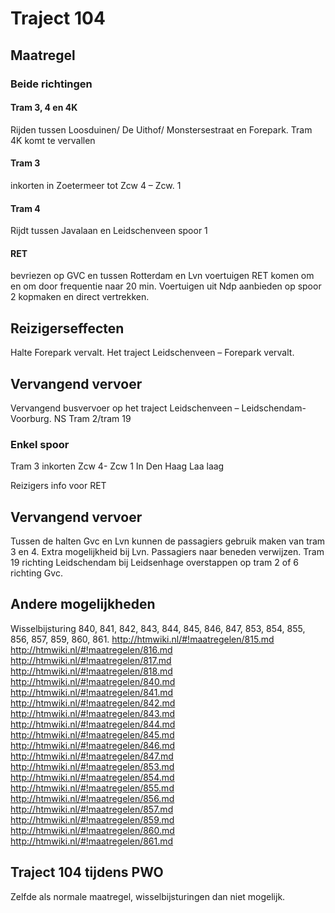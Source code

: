 # Traject 104
## Maatregel
### Beide richtingen

#### Tram 3, 4 en 4K
Rijden tussen Loosduinen/ De Uithof/ Monstersestraat en Forepark. Tram 4K komt te vervallen

#### Tram 3
inkorten in Zoetermeer tot Zcw 4 – Zcw. 1

#### Tram 4
Rijdt tussen Javalaan en Leidschenveen spoor 1

#### RET
bevriezen op GVC en tussen Rotterdam en Lvn voertuigen RET komen om en om door frequentie naar 20 min. Voertuigen uit Ndp aanbieden op spoor 2 kopmaken en direct vertrekken.

## Reizigerseffecten
Halte Forepark vervalt.
Het traject Leidschenveen – Forepark vervalt.

## Vervangend vervoer
Vervangend busvervoer op het traject Leidschenveen – Leidschendam-Voorburg.
NS
Tram 2/tram 19

### Enkel spoor
Tram 3 inkorten Zcw 4- Zcw 1
In Den Haag Laa laag

Reizigers info voor RET

## Vervangend vervoer
Tussen de halten Gvc en Lvn kunnen de passagiers gebruik maken van tram 3 en 4.
Extra mogelijkheid bij Lvn.
Passagiers naar beneden verwijzen.
Tram 19 richting Leidschendam bij Leidsenhage overstappen op tram 2 of 6 richting Gvc.

## Andere mogelijkheden
Wisselbijsturing 840, 841, 842, 843, 844, 845, 846, 847, 853, 854, 855, 856, 857, 859, 860, 861.
http://htmwiki.nl/#!maatregelen/815.md
http://htmwiki.nl/#!maatregelen/816.md
http://htmwiki.nl/#!maatregelen/817.md
http://htmwiki.nl/#!maatregelen/818.md
http://htmwiki.nl/#!maatregelen/840.md
http://htmwiki.nl/#!maatregelen/841.md
http://htmwiki.nl/#!maatregelen/842.md
http://htmwiki.nl/#!maatregelen/843.md
http://htmwiki.nl/#!maatregelen/844.md
http://htmwiki.nl/#!maatregelen/845.md
http://htmwiki.nl/#!maatregelen/846.md
http://htmwiki.nl/#!maatregelen/847.md
http://htmwiki.nl/#!maatregelen/853.md
http://htmwiki.nl/#!maatregelen/854.md
http://htmwiki.nl/#!maatregelen/855.md
http://htmwiki.nl/#!maatregelen/856.md
http://htmwiki.nl/#!maatregelen/857.md
http://htmwiki.nl/#!maatregelen/859.md
http://htmwiki.nl/#!maatregelen/860.md
http://htmwiki.nl/#!maatregelen/861.md

## Traject 104 tijdens PWO
Zelfde als normale maatregel, wisselbijsturingen dan niet mogelijk.
